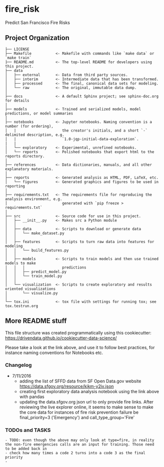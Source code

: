 fire_risk
==============================

Predict San Francisco Fire Risks


Project Organization
------------

    ├── LICENSE
    ├── Makefile           <- Makefile with commands like `make data` or `make train`
    ├── README.md          <- The top-level README for developers using this project.
    ├── data
    │   ├── external       <- Data from third party sources.
    │   ├── interim        <- Intermediate data that has been transformed.
    │   ├── processed      <- The final, canonical data sets for modeling.
    │   └── raw            <- The original, immutable data dump.
    │
    ├── docs               <- A default Sphinx project; see sphinx-doc.org for details
    │
    ├── models             <- Trained and serialized models, model predictions, or model summaries
    │
    ├── notebooks          <- Jupyter notebooks. Naming convention is a number (for ordering),
    │   |                     the creator's initials, and a short `-` delimited description, e.g.
    │   |                     `1.0-jqp-initial-data-exploration`.
    |   |
    │   └── exploratory    <- Experimental, unrefined notebooks.
    │   └── reports        <- Polished notebooks that export html to the reports directory.
    │
    ├── references         <- Data dictionaries, manuals, and all other explanatory materials.
    │
    ├── reports            <- Generated analysis as HTML, PDF, LaTeX, etc.
    │   └── figures        <- Generated graphics and figures to be used in reporting
    │
    ├── requirements.txt   <- The requirements file for reproducing the analysis environment, e.g.
    │                         generated with `pip freeze > requirements.txt`
    │
    ├── src                <- Source code for use in this project.
    │   ├── __init__.py    <- Makes src a Python module
    │   │
    │   ├── data           <- Scripts to download or generate data
    │   │   └── make_dataset.py
    │   │
    │   ├── features       <- Scripts to turn raw data into features for modeling
    │   │   └── build_features.py
    │   │
    │   ├── models         <- Scripts to train models and then use trained models to make
    │   │   │                 predictions
    │   │   ├── predict_model.py
    │   │   └── train_model.py
    │   │
    │   └── visualization  <- Scripts to create exploratory and results oriented visualizations
    │       └── visualize.py
    │
    └── tox.ini            <- tox file with settings for running tox; see tox.testrun.org


## More README stuff

This file structure was created programmatically using this cookiecutter:
https://drivendata.github.io/cookiecutter-data-science/

Please take a look at the link above, and use it to follow best practices, for instance naming conventions for Notebooks etc.


### Changelog

 - 7/11/2016
    - adding the list of SFFD data from SF Open Data.gov website https://data.sfgov.org/resource/kikm-y2iv.json
    - creating first exploratory data analysis notebook using the link above with pandas
    - updating the data.sfgov.org json url to only provide fire links. After reviewing the live explorer online, it seems to make sense to make the core data for instances of fire risk prevention failure be final_priority=3 ('Emergency') and call_type_group='Fire'


### TODOs and TASKS

    - TODO: even though the above may only look at type=fire, in reality the non-fire emergencies calls are an input for training. Those need to be added back in
    - check how many times a code 2 turns into a code 3 as the final priority
    - 
